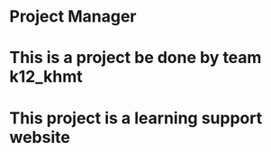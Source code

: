# Project Manager
# This is a project be done by team k12_khmt
# This project is a learning support website
